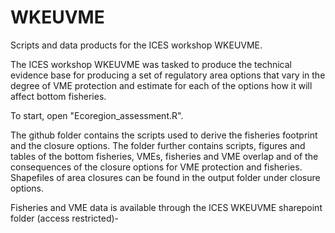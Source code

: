 # WKEUVME
Scripts and data products for the ICES workshop WKEUVME.  

The ICES workshop WKEUVME was tasked to produce the technical evidence base for producing a set of regulatory area options that vary in the degree of VME protection and estimate for each of the options how it will affect bottom fisheries.

To start, open "Ecoregion_assessment.R". 

The github folder contains the scripts used to derive the fisheries footprint and the closure options. The folder further contains scripts, figures and tables of the bottom fisheries, VMEs, fisheries and VME overlap and of the consequences of the closure options for VME protection and fisheries. Shapefiles of area closures can be found in the output folder under closure options.     

Fisheries and VME data is available through the ICES WKEUVME sharepoint folder (access restricted)- 
